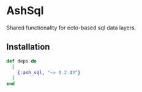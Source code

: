 # AshSql

Shared functionality for ecto-based sql data layers.

## Installation

```elixir
def deps do
  [
    {:ash_sql, "~> 0.2.43"}
  ]
end
```
